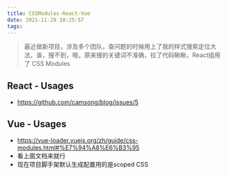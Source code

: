```yaml
---
title: CSSModules-React-Vue
date: 2021-11-29 18:25:57
tags:
---
```

> 最近做新项目，涉及多个团队，查问题的时候用上了我的样式搜索定位大法，诶，搜不到，哦，原来搜的关键词不准确，拉了代码瞅瞅，React组用了 CSS Modules

## React - Usages
- https://github.com/camsong/blog/issues/5



## Vue - Usages
- https://vue-loader.vuejs.org/zh/guide/css-modules.html#%E7%94%A8%E6%B3%95
- 看上面文档来就行
- 现在项目脚手架默认生成配置用的是scoped CSS
